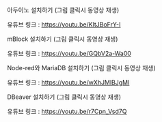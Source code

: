 아두이노 설치하기 (그림 클릭시 동영상 재생)

유튜브 링크 : https://youtu.be/KltJBoFrY-I

mBlock 설치하기 (그림 클릭시 동영상 재생)

유튜브 링크 : https://youtu.be/GQbV2a-Wa00

Node-red와 MariaDB 설치하기 (그림 클릭시 동영상 재생)

유튜브 링크 : https://youtu.be/wXhJMlBJgMI

DBeaver 설치하기 (그림 클릭시 동영상 재생)

유튜브 링크 : https://youtu.be/r7Cpn_Vsd7Q

